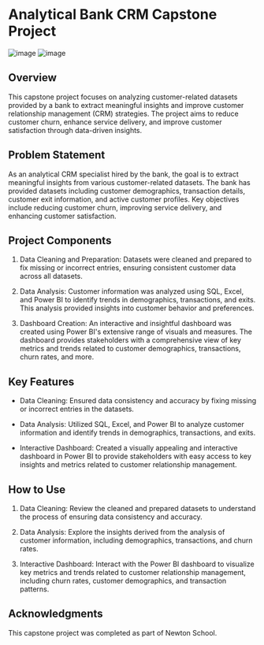 # Analytical Bank CRM Capstone Project

![image](https://github.com/kwtasneem/Sql-Bank-Analystical-CRM-Project/assets/153414088/89fbcd55-4fe0-497f-9f0b-a2f4f2b4c430)
![image](https://github.com/kwtasneem/Sql-Bank-Analystical-CRM-Project/assets/153414088/63b4cb31-a037-42a8-98f5-ca81a2dc2d55)


## Overview

This capstone project focuses on analyzing customer-related datasets provided by a bank to extract meaningful insights and improve customer relationship management (CRM) strategies. The project aims to reduce customer churn, enhance service delivery, and improve customer satisfaction through data-driven insights.

## Problem Statement

As an analytical CRM specialist hired by the bank, the goal is to extract meaningful insights from various customer-related datasets. The bank has provided datasets including customer demographics, transaction details, customer exit information, and active customer profiles. Key objectives include reducing customer churn, improving service delivery, and enhancing customer satisfaction.

## Project Components

1. Data Cleaning and Preparation: Datasets were cleaned and prepared to fix missing or incorrect entries, ensuring consistent customer data across all datasets.

2. Data Analysis: Customer information was analyzed using SQL, Excel, and Power BI to identify trends in demographics, transactions, and exits. This analysis provided insights into customer behavior and preferences.

3. Dashboard Creation: An interactive and insightful dashboard was created using Power BI's extensive range of visuals and measures. The dashboard provides stakeholders with a comprehensive view of key metrics and trends related to customer demographics, transactions, churn rates, and more.

## Key Features

- Data Cleaning: Ensured data consistency and accuracy by fixing missing or incorrect entries in the datasets.
  
- Data Analysis: Utilized SQL, Excel, and Power BI to analyze customer information and identify trends in demographics, transactions, and exits.
  
- Interactive Dashboard: Created a visually appealing and interactive dashboard in Power BI to provide stakeholders with easy access to key insights and metrics related to customer relationship management.

## How to Use

1. Data Cleaning: Review the cleaned and prepared datasets to understand the process of ensuring data consistency and accuracy.
  
2. Data Analysis: Explore the insights derived from the analysis of customer information, including demographics, transactions, and churn rates.
  
3. Interactive Dashboard: Interact with the Power BI dashboard to visualize key metrics and trends related to customer relationship management, including churn rates, customer demographics, and transaction patterns.

## Acknowledgments

This capstone project was completed as part of Newton School. 
